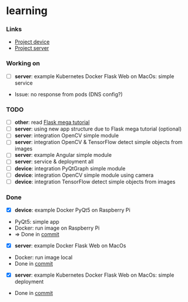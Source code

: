 # learning

### Links
-  [Project device](https://github.com/player0-gg/docker-pyqt-raspberrypi)
-  [Project server](https://github.com/player0-gg/docker-flask-web)
### Working on
- [ ] **server**: example Kubernetes Docker Flask Web on MacOs: simple service
* Issue: no response from pods (DNS config?)

### TODO
- [ ] **other**: read [Flask mega tutorial](https://blog.miguelgrinberg.com/post/the-flask-mega-tutorial-part-i-hello-world)
- [ ] **server**: using new app structure due to Flask mega tutorial (optional)
- [ ] **server**: integration OpenCV simple module
- [ ] **server**: integration OpenCV &  TensorFlow detect simple objects from images
- [ ] **server**: example Angular simple module
- [ ] **server**: service & deployment all
- [ ] **device**: integration PyQtGraph simple module
- [ ] **device**: integration OpenCV simple module using camera
- [ ] **device**: integration TensorFlow detect simple objects from images

### Done
- [x] **device**: example Docker PyQt5 on Raspberry Pi
* PyQt5: simple app
* Docker: run image on Raspberry Pi
* => Done in [commit](https://github.com/player0-gg/docker-pyqt-raspberrypi/commit/bc7344a6dc1bb1e5fca563cdada9a0afb671d200)
- [x] **server**: example Docker Flask Web on MacOs
* Docker: run image local
* Done in [commit](https://github.com/player0-gg/docker-flask-web/commit/5e5d700125881b066291b9ef658a47cb7378085c)
- [x] **server**: example Kubernetes Docker Flask Web on MacOs: simple deployment
* Done in [commit](https://github.com/player0-gg/docker-flask-web/commit/befa2b37779a15a173579ed509821f000f2f6c84)
